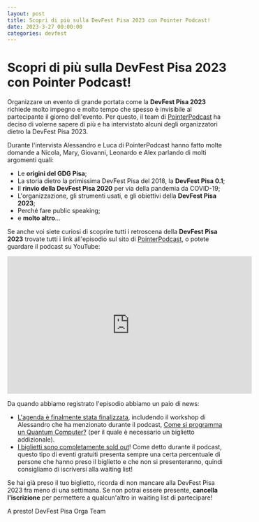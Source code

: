 ```yaml
---
layout: post
title: Scopri di più sulla DevFest Pisa 2023 con Pointer Podcast!
date: 2023-3-27 00:00:00
categories: devfest
---
```


# Scopri di più sulla DevFest Pisa 2023 con Pointer Podcast!

Organizzare un evento di grande portata come la **DevFest Pisa 2023** richiede molto impegno e molto tempo che spesso è invisibile al partecipante il giorno dell'evento. Per questo, il team di [PointerPodcast](https://pointerpodcast.it/p/pointer145-organizzare-una-devfest-con-il-gdg-pisa/) ha deciso di volerne sapere di più e ha intervistato alcuni degli organizzatori dietro la DevFest Pisa 2023.

Durante l'intervista Alessandro e Luca di PointerPodcast hanno fatto molte domande a Nicola, Mary, Giovanni, Leonardo e Alex parlando di molti argomenti quali:

* Le **origini del GDG Pisa**;
* La storia dietro la primissima DevFest Pisa del 2018, la **DevFest Pisa 0.1**;
* Il **rinvio della DevFest Pisa 2020** per via della pandemia da COVID-19; 
* L'organizzazione, gli strumenti usati, e gli obiettivi della **DevFest Pisa 2023**;
* Perché fare public speaking;
* e **molto altro**...

Se anche voi siete curiosi di scoprire tutti i retroscena della **DevFest Pisa 2023** trovate tutti i link all'episodio sul sito di [PointerPodcast](https://pointerpodcast.it/p/pointer145-organizzare-una-devfest-con-il-gdg-pisa/), o potete guardare il podcast su YouTube:

<iframe width="560" height="315" src="https://www.youtube.com/embed/SMYkXrUzBsg" title="YouTube video player" frameborder="0" allow="accelerometer; autoplay; clipboard-write; encrypted-media; gyroscope; picture-in-picture; web-share" allowfullscreen></iframe>

Da quando abbiamo registrato l'episodio abbiamo un paio di news:

* [L'agenda è finalmente stata finalizzata](https://devfest.gdgpisa.it/blog/finalizing-our-agenda), includendo il workshop di Alessandro che ha menzionato durante il podcast, [Come si programma un Quantum Computer?](https://gdg.community.dev/events/details/google-gdg-pisa-presents-come-si-programma-un-quantum-computer/) (per il quale è necessario un biglietto addizionale). 
* [I biglietti sono completamente sold out](https://devfest.gdgpisa.it/blog/join-the-waiting-list)! Come detto durante il podcast, questo tipo di eventi gratuiti presenta sempre una certa percentuale di persone che hanno preso il biglietto e che non si presenteranno, quindi consigliamo di iscriversi alla waiting list!

Se hai già preso il tuo biglietto, ricorda di non mancare alla DevFest Pisa 2023 fra meno di una settimana. Se non potrai essere presente, **cancella l'iscrizione** per permettere a qualcun'altro in waiting list di partecipare!

A presto!
DevFest Pisa Orga Team

